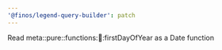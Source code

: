 ```yaml
---
'@finos/legend-query-builder': patch
---
```


Read meta::pure::functions::date::firstDayOfYear as a Date function
